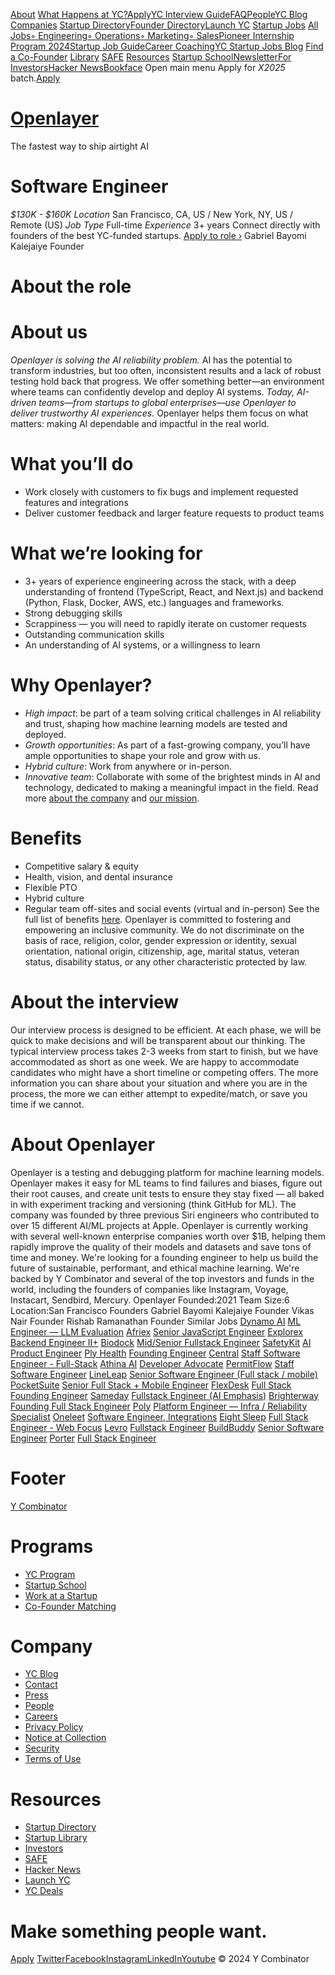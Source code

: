 [](https://www.ycombinator.com// "Y Combinator")
[About](https://www.ycombinator.com//about)
[What Happens at YC?](https://www.ycombinator.com//about)[Apply](https://www.ycombinator.com//apply)[YC Interview Guide](https://www.ycombinator.com//interviews)[FAQ](https://www.ycombinator.com//faq)[People](https://www.ycombinator.com//people)[YC Blog](https://www.ycombinator.com//blog)
[Companies](https://www.ycombinator.com//companies)
[Startup Directory](https://www.ycombinator.com//companies)[Founder Directory](https://www.ycombinator.com//companies/founders)[Launch YC](https://www.ycombinator.com//launches)
[Startup Jobs](https://www.ycombinator.com//jobs)
[All Jobs](https://www.ycombinator.com//jobs)[◦ Engineering](https://www.ycombinator.com//jobs/role/software-engineer)[◦ Operations](https://www.ycombinator.com//jobs/role/operations)[◦ Marketing](https://www.ycombinator.com//jobs/role/marketing)[◦ Sales](https://www.ycombinator.com//jobs/role/sales)[Pioneer Internship Program 2024](https://www.ycombinator.com//pioneer-internship-program)[Startup Job Guide](https://www.ycombinator.com//startup-job-guide)[Career Coaching](https://www.ycombinator.com//career-coaching)[YC Startup Jobs Blog](https://www.ycombinator.com//blog/jobs)
[Find a Co-Founder](https://www.ycombinator.com//cofounder-matching)
[Library](https://www.ycombinator.com//library)
[SAFE](https://www.ycombinator.com//documents)
[Resources](https://www.ycombinator.com//library)
[Startup School](https://startupschool.org?utm%5Fsource=yc&utm%5Fcampaign=ycdc%5Fheader)[Newsletter](https://www.ycombinator.com//subscribe)[For Investors](https://www.ycombinator.com//investors)[Hacker News](https://news.ycombinator.com/)[Bookface](https://bookface.ycombinator.com)
Open main menu
Apply for *X2025* batch.[Apply](https://www.ycombinator.com//apply "Apply for X2025 batch.")
# [Openlayer](https://www.ycombinator.com//companies/openlayer)
The fastest way to ship airtight AI
# Software Engineer
*$130K - $160K*
*Location*
San Francisco, CA, US / New York, NY, US / Remote (US)
*Job Type*
Full-time
*Experience*
3+ years
Connect directly with founders of the best YC-funded startups.
[Apply to role ›](https://account.ycombinator.com/authenticate?continue=https%3A%2F%2Fwww.workatastartup.com%2Fapplication%3Fsignup%5Fjob%5Fid%3D71253&defaults%5BsignUpActive%5D=true&defaults%5Bwaas%5Fcompany%5D=23781)
Gabriel Bayomi Kalejaiye
Founder
# About the role
# About us
*Openlayer is solving the AI reliability problem.* AI has the potential to transform industries, but too often, inconsistent results and a lack of robust testing hold back that progress. We offer something better—an environment where teams can confidently develop and deploy AI systems.
*Today, AI-driven teams—from startups to global enterprises—use Openlayer to deliver trustworthy AI experiences.* Openlayer helps them focus on what matters: making AI dependable and impactful in the real world.
# What you’ll do
* Work closely with customers to fix bugs and implement requested features and integrations
* Deliver customer feedback and larger feature requests to product teams
# What we’re looking for
* 3+ years of experience engineering across the stack, with a deep understanding of frontend (TypeScript, React, and Next.js) and backend (Python, Flask, Docker, AWS, etc.) languages and frameworks.
* Strong debugging skills
* Scrappiness — you will need to rapidly iterate on customer requests
* Outstanding communication skills
* An understanding of AI systems, or a willingness to learn
# Why Openlayer?
* *High impact*: be part of a team solving critical challenges in AI reliability and trust, shaping how machine learning models are tested and deployed.
* *Growth opportunities*: As part of a fast-growing company, you’ll have ample opportunities to shape your role and grow with us.
* *Hybrid culture*: Work from anywhere or in-person.
* *Innovative team*: Collaborate with some of the brightest minds in AI and technology, dedicated to making a meaningful impact in the field.
Read more [about the company](https://www.openlayer.com/about) and [our mission](https://www.openlayer.com/manifesto).
# Benefits
* Competitive salary & equity
* Health, vision, and dental insurance
* Flexible PTO
* Hybrid culture
* Regular team off-sites and social events (virtual and in-person)
See the full list of benefits [here](https://www.openlayer.com/careers).
Openlayer is committed to fostering and empowering an inclusive community. We do not discriminate on the basis of race, religion, color, gender expression or identity, sexual orientation, national origin, citizenship, age, marital status, veteran status, disability status, or any other characteristic protected by law.
# About the interview
Our interview process is designed to be efficient. At each phase, we will be quick to make decisions and will be transparent about our thinking.
The typical interview process takes 2-3 weeks from start to finish, but we have accommodated as short as one week. We are happy to accommodate candidates who might have a short timeline or competing offers. The more information you can share about your situation and where you are in the process, the more we can either attempt to expedite/match, or save you time if we cannot.
# About Openlayer
Openlayer is a testing and debugging platform for machine learning models. Openlayer makes it easy for ML teams to find failures and biases, figure out their root causes, and create unit tests to ensure they stay fixed — all baked in with experiment tracking and versioning (think GitHub for ML). The company was founded by three previous Siri engineers who contributed to over 15 different AI/ML projects at Apple.
Openlayer is currently working with several well-known enterprise companies worth over $1B, helping them rapidly improve the quality of their models and datasets and save tons of time and money.
We're looking for a founding engineer to help us build the future of sustainable, performant, and ethical machine learning.
We're backed by Y Combinator and several of the top investors and funds in the world, including the founders of companies like Instagram, Voyage, Instacart, Sendbird, Mercury.
Openlayer
Founded:2021
Team Size:6
Location:San Francisco
[ ](https://www.linkedin.com/company/74372366/ "LinkedIn profile")[ ](https://twitter.com/openlayerco "Twitter account")[ ](https://www.crunchbase.com/organization/unbox-3db0 "Crunchbase profile")
Founders
Gabriel Bayomi Kalejaiye
Founder
[ ](https://www.linkedin.com/in/gbayomi/ "LinkedIn profile")
Vikas Nair
Founder
[ ](https://twitter.com/vikaaaaaaaaas "Twitter account")[ ](https://www.linkedin.com/in/vikasnair/ "LinkedIn profile")
Rishab Ramanathan
Founder
[ ](https://twitter.com/rishramanathan "Twitter account")[ ](https://www.linkedin.com/in/rishramanathan "LinkedIn profile")
Similar Jobs
[Dynamo AI](https://www.ycombinator.com//companies/dynamo-ai)
[ML Engineer — LLM Evaluation](https://www.ycombinator.com//companies/dynamo-ai/jobs/x38E3p8-ml-engineer-llm-evaluation)
[Afriex](https://www.ycombinator.com//companies/afriex)
[Senior JavaScript Engineer](https://www.ycombinator.com//companies/afriex/jobs/qy719Z5-senior-javascript-engineer)
[Explorex](https://www.ycombinator.com//companies/explorex)
[Backend Engineer II+](https://www.ycombinator.com//companies/explorex/jobs/W4STL5S-backend-engineer-ii)
[Biodock](https://www.ycombinator.com//companies/biodock)
[Mid/Senior Fullstack Engineer](https://www.ycombinator.com//companies/biodock/jobs/8DqWTLa-mid-senior-fullstack-engineer)
[SafetyKit](https://www.ycombinator.com//companies/safetykit)
[AI Product Engineer](https://www.ycombinator.com//companies/safetykit/jobs/vmViJw9-ai-product-engineer)
[Ply Health](https://www.ycombinator.com//companies/ply-health)
[Founding Engineer](https://www.ycombinator.com//companies/ply-health/jobs/TC9bCbL-founding-engineer)
[Central](https://www.ycombinator.com//companies/central)
[Staff Software Engineer - Full-Stack](https://www.ycombinator.com//companies/central/jobs/bDbWoRv-staff-software-engineer-full-stack)
[Athina AI](https://www.ycombinator.com//companies/athina-ai)
[Developer Advocate](https://www.ycombinator.com//companies/athina-ai/jobs/fP6Jnu3-developer-advocate)
[PermitFlow](https://www.ycombinator.com//companies/permitflow)
[Staff Software Engineer](https://www.ycombinator.com//companies/permitflow/jobs/sh5wkwG-staff-software-engineer)
[LineLeap](https://www.ycombinator.com//companies/lineleap)
[Senior Software Engineer (Full stack / mobile)](https://www.ycombinator.com//companies/lineleap/jobs/kFTu8aB-senior-software-engineer-full-stack-mobile)
[PocketSuite](https://www.ycombinator.com//companies/pocketsuite)
[Senior Full Stack + Mobile Engineer](https://www.ycombinator.com//companies/pocketsuite/jobs/WIUGZgMa8-senior-full-stack-mobile-engineer)
[FlexDesk](https://www.ycombinator.com//companies/flexdesk)
[Full Stack Founding Engineer](https://www.ycombinator.com//companies/flexdesk/jobs/eFJ1O3D-full-stack-founding-engineer)
[Sameday](https://www.ycombinator.com//companies/sameday)
[Fullstack Engineer (AI Emphasis)](https://www.ycombinator.com//companies/sameday/jobs/b0Ije7T-fullstack-engineer-ai-emphasis)
[Brighterway](https://www.ycombinator.com//companies/brighterway)
[Founding Full Stack Engineer](https://www.ycombinator.com//companies/brighterway/jobs/r9ZyE6o-founding-full-stack-engineer)
[Poly](https://www.ycombinator.com//companies/poly)
[Platform Engineer — Infra / Reliability Specialist](https://www.ycombinator.com//companies/poly/jobs/nHMeghI-platform-engineer-infra-reliability-specialist)
[Oneleet](https://www.ycombinator.com//companies/oneleet)
[Software Engineer, Integrations](https://www.ycombinator.com//companies/oneleet/jobs/LZaEMA6-software-engineer-integrations)
[Eight Sleep](https://www.ycombinator.com//companies/eight-sleep)
[Full Stack Engineer - Web Focus](https://www.ycombinator.com//companies/eight-sleep/jobs/slZD7gD-full-stack-engineer-web-focus)
[Levro](https://www.ycombinator.com//companies/levro)
[Fullstack Engineer](https://www.ycombinator.com//companies/levro/jobs/lLZ0UuV-fullstack-engineer)
[BuildBuddy](https://www.ycombinator.com//companies/buildbuddy)
[Senior Software Engineer](https://www.ycombinator.com//companies/buildbuddy/jobs/07eWOFR-senior-software-engineer)
[Porter](https://www.ycombinator.com//companies/porter)
[Full Stack Engineer](https://www.ycombinator.com//companies/porter/jobs/6QhplSz-full-stack-engineer)
# Footer
[Y Combinator](https://www.ycombinator.com// "Y Combinator")
# Programs
* [YC Program](https://www.ycombinator.com//about)
* [Startup School](https://startupschool.org)
* [Work at a Startup](https://www.ycombinator.com//jobs)
* [Co-Founder Matching](https://www.ycombinator.com//cofounder-matching)
# Company
* [YC Blog](https://www.ycombinator.com//blog)
* [Contact](https://www.ycombinator.com//contact)
* [Press](https://www.ycombinator.com//press)
* [People](https://www.ycombinator.com//people)
* [Careers](https://www.ycombinator.com//careers)
* [Privacy Policy](https://www.ycombinator.com//legal#privacy)
* [Notice at Collection](https://www.ycombinator.com//legal#notice-at-collection)
* [Security](https://www.ycombinator.com//security)
* [Terms of Use](https://www.ycombinator.com//legal#tou)
# Resources
* [Startup Directory](https://www.ycombinator.com//companies)
* [Startup Library](https://www.ycombinator.com//library)
* [Investors](https://www.ycombinator.com//investors)
* [SAFE](https://www.ycombinator.com//documents)
* [Hacker News](https://news.ycombinator.com/)
* [Launch YC](https://www.ycombinator.com//launches)
* [YC Deals](https://deals.ycombinator.com)
# Make something people want.
[Apply](https://www.ycombinator.com//apply)
[Twitter](https://twitter.com/ycombinator)[Facebook](https://www.facebook.com/YCombinator/)[Instagram](https://www.instagram.com/ycombinator)[LinkedIn](https://www.linkedin.com/school/y-combinator/)[Youtube](https://www.youtube.com/c/ycombinator)
© 2024 Y Combinator
